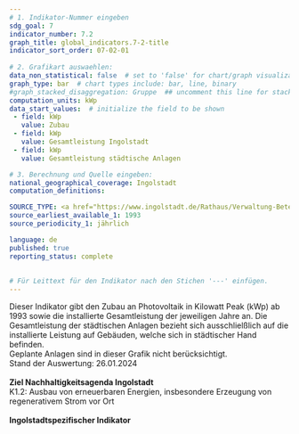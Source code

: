 ```yaml
---
# 1. Indikator-Nummer eingeben 
sdg_goal: 7 
indicator_number: 7.2
graph_title: global_indicators.7-2-title
indicator_sort_order: 07-02-01
 
# 2. Grafikart auswaehlen: 
data_non_statistical: false  # set to 'false' for chart/graph visualization 
graph_type: bar  # chart types include: bar, line, binary 
#graph_stacked_disaggregation: Gruppe  ## uncomment this line for stacked bars. eplace 'Geschlecht' with the field of aggregation. 
computation_units: kWp 
data_start_values:  # initialize the field to be shown  
 - field: kWp 
   value: Zubau
 - field: kWp 
   value: Gesamtleistung Ingolstadt
 - field: kWp 
   value: Gesamtleistung städtische Anlagen   

# 3. Berechnung und Quelle eingeben: 
national_geographical_coverage: Ingolstadt 
computation_definitions: 

SOURCE_TYPE: <a href="https://www.ingolstadt.de/Rathaus/Verwaltung-Beteiligung/Adressen/Stabsstelle-Klima-Biodiversit%C3%A4t-Donau.php?object=tx,2789.1.1&ModID=9&FID=465.3033.1&NavID=2789.173&La=1">Stabsstelle Strategien Klima, Biodiversität und Donau</a> # data source  
source_earliest_available_1: 1993
source_periodicity_1: jährlich

language: de   
published: true 
reporting_status: complete
 
 
# Für Leittext für den Indikator nach den Stichen '---' einfügen. 
---
```

Dieser Indikator gibt den Zubau an Photovoltaik in Kilowatt Peak (kWp) ab 1993 sowie die installierte Gesamtleistung der jeweiligen Jahre an. Die Gesamtleistung der städtischen Anlagen bezieht sich ausschlielßlich auf die installierte Leistung auf Gebäuden, welche sich in städtischer Hand befinden.<br>
Geplante Anlagen sind in dieser Grafik nicht berücksichtigt.<br>
Stand der Auswertung: 26.01.2024<br>
<br>
<b>Ziel Nachhaltigkeitsagenda Ingolstadt</b><br>
K1.2: Ausbau von erneuerbaren Energien, insbesondere Erzeugung von regenerativem Strom vor Ort<br>
<br>
<b>Ingolstadtspezifischer Indikator</b>

